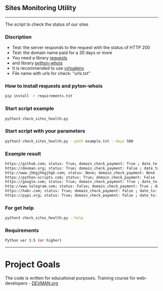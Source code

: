 ## Sites Monitoring Utility

---
The script to check the status of our sites

### Discription

+ Test: the server responds to the request with the status of HTTP 200
+ Test: the domain name paid for a 30 days or more
+ You need a library [requests](http://docs.python-requests.org/en/master/user/quickstart/)
+ and library [python-whois](https://pypi.org/project/python-whois/)
+ It is recommended to use [virtualenv](https://docs.python.org/3/library/venv.html) 
+ File name with urls for check: "urls.txt" 


### How to install requests and pyton-whois
```bash
pip install -r requirements.txt
```

### Start script example

```bash
python3 check_sites_health.py
```

### Start script with your parameters
```bash
python3 check_sites_health.py --path example.txt --days 500
``` 

### Example result
```bash
https://github.com; status: True; domain_check_payment: True ; date_to: 2020-10-09 18:20:50
https://devman.org; status: True; domain_check_payment: False ; date_to: 2018-08-28 11:49:42
http://www.jhkgjhkgjhgk.com; status: None; domain_check_payment: None ; date_to: False
https://python-scripts.com; status: True; domain_check_payment: False ; date_to: 2018-09-06 20:18:03
https://google.com; status: True; domain_check_payment: True ; date_to: 2020-09-14 04:00:00
http://www.telegram.com; status: False; domain_check_payment: True ; date_to: 2021-07-25 04:00:00
https://habr.com; status: True; domain_check_payment: False ; date_to: 2019-03-11 17:04:56
https://pypi.org; status: True; domain_check_payment: False ; date_to: 2018-07-24 15:13:23
```

### For get help
```bash
python3 check_sites_health.py --help
```

### Requirements

```bash
Python ver 3.5 (or higher)
```

---

# Project Goals

The code is written for educational purposes. Training course for web-developers - [DEVMAN.org](https://devman.org)
